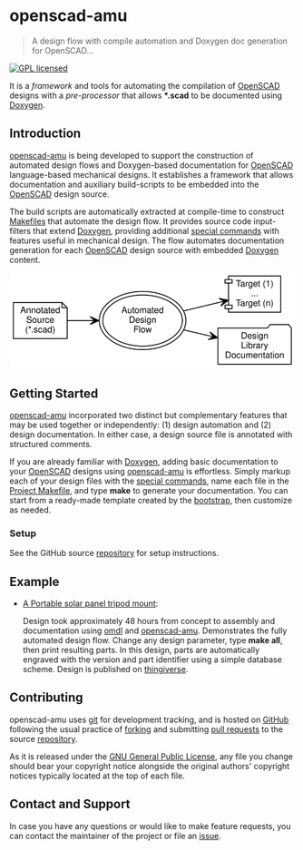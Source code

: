 openscad-amu
============

> A design flow with compile automation and Doxygen doc generation for OpenSCAD...

[![GPL licensed](https://img.shields.io/badge/license-GPL-blue.svg?style=flat)](https://raw.githubusercontent.com/royasutton/openscad-amu/master/COPYING)


It is a _framework_ and tools for automating the compilation of
[OpenSCAD] designs with a _pre-processor_ that allows __\*.scad__ to be
documented using [Doxygen].


Introduction
------------

[openscad-amu] is being developed to support the construction of
automated design flows and Doxygen-based documentation for [OpenSCAD]
language-based mechanical designs. It establishes a framework that
allows documentation and auxiliary build-scripts to be embedded into
the [OpenSCAD] design source.

The build scripts are automatically extracted at compile-time to
construct [Makefiles] that automate the design flow. It provides source
code input-filters that extend [Doxygen], providing additional [special
commands] with features useful in mechanical design. The flow automates
documentation generation for each [OpenSCAD] design source with
embedded [Doxygen] content.

<p align="center">
<img src="assets/flow_intro.svg" alt="" border="0" usemap="#adf.map"/>
</p>

<map name="adf.map" id="dot_inline_dotgraph_4.map">
<area shape="rect" id="node1" alt=""
      href="embedding.html"
      title="Annotated Design Source"
      coords="5,45,108,100"/>
<area shape="poly" id="node2" alt=""
      href="flow.html"
      title="Automated Design Flow"
      coords="282,73,279,59,270,47,256,37,238,31,219,29,199,31,182,37,168,47,159,59,156,73,159,86,168,99,182,108,199,115,219,117,238,115,256,108,270,99,279,86"/>
<area shape="rect" id="node3" alt=""
      href="https://royasutton.github.io/omdl/examples/solar_mount/psptm_build_all.stl"
      title="Dependency-based Target Generation"
      coords="342,5,428,60"/>
<area shape="rect" id="node4" alt=""
      href="https://royasutton.github.io/omdl/examples/solar_mount/index.html"
      title="Design Documentation Set"
      coords="330,84,440,139"/>
</map>


Getting Started
---------------

[openscad-amu] incorporated two distinct but complementary features
that may be used together or independently: (1) design automation and
(2) design documentation. In either case, a design source file is
annotated with structured comments.

If you are already familiar with [Doxygen], adding basic documentation
to your [OpenSCAD] designs using [openscad-amu] is effortless. Simply
markup each of your design files with the [special commands], name each
file in the [Project Makefile], and type __make__ to generate your
documentation. You can start from a ready-made template created by the
[bootstrap], then customize as needed.

### Setup ###

See the GitHub source [repository] for setup instructions.


Example
-------

* [A Portable solar panel tripod mount](https://royasutton.github.io/omdl/examples/solar_mount/index.html):

  Design took approximately 48 hours from concept to assembly and
  documentation using [omdl] and [openscad-amu]. Demonstrates the fully
  automated design flow. Change any design parameter, type **make
  all**, then print resulting parts. In this design, parts are
  automatically engraved with the version and part identifier using a
  simple database scheme. Design is published on
  [thingiverse](http://www.thingiverse.com/thing:2051608).


Contributing
------------

openscad-amu uses [git] for development tracking, and is hosted on
[GitHub] following the usual practice of [forking] and submitting
[pull requests] to the source [repository].

As it is released under the [GNU General Public License], any file you
change should bear your copyright notice alongside the original
authors' copyright notices typically located at the top of each file.


Contact and Support
-------------------

In case you have any questions or would like to make feature requests,
you can contact the maintainer of the project or file an [issue].


[GNU General Public License]: https://www.gnu.org/licenses/gpl.html
[Makefiles]: https://www.gnu.org/software/make

[openscad-amu]: https://royasutton.github.io/openscad-amu
[repository]: https://github.com/royasutton/openscad-amu
[issue]: https://github.com/royasutton/openscad-amu/issues
[bootstrap]: https://github.com/royasutton/openscad-amu#bootstrap
[Project Makefile]: https://github.com/royasutton/openscad-amu#project-makefile

[omdl]: https://royasutton.github.io/omdl

[OpenSCAD]: http://www.openscad.org/

[Doxygen]: http://www.stack.nl/~dimitri/doxygen/index.html
[special commands]: http://www.stack.nl/~dimitri/doxygen/manual/commands.html

[git]: http://git-scm.com/
[GitHub]: http://github.com/
[forking]: http://help.github.com/forking/
[pull requests]: https://help.github.com/articles/about-pull-requests/
